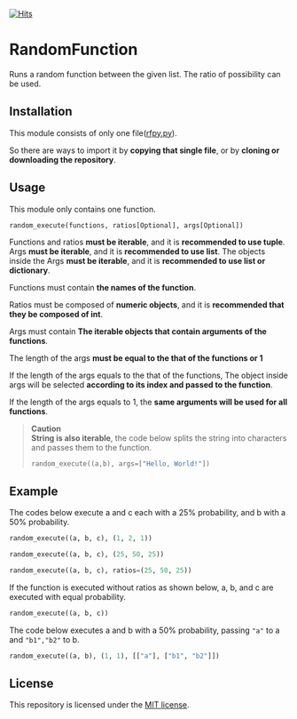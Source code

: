 [![Hits](https://hits.seeyoufarm.com/api/count/incr/badge.svg?url=https%3A%2F%2Fgithub.com%2Fjym0404%2FRandomFunction&count_bg=%238FE1E6&title_bg=%23949494&icon=&icon_color=%23FFFFFF&title=hits&edge_flat=false)](https://hits.seeyoufarm.com)
# RandomFunction
Runs a random function between the given list. The ratio of possibility can be used.

## Installation
This module consists of only one file([rfpy.py](https://github.com/jym0404/RandomFunction/blob/main/rfpy.py)).

So there are ways to import it by **copying that single file**, or by **cloning or downloading the repository**.

## Usage
This module only contains one function.

    random_execute(functions, ratios[Optional], args[Optional])

Functions and ratios **must be iterable**, and it is **recommended to use tuple**.
Args **must be iterable**, and it is **recommended to use list**.
The objects inside the Args **must be iterable**, and it is **recommended to use list or dictionary**.

Functions must contain **the names of the function**.

Ratios must be composed of **numeric objects**, and it is **recommended that they be composed of int**.

Args must contain **The iterable objects that contain arguments of the functions**.

The length of the args **must be equal to the that of the functions or 1**

If the length of the args equals to the that of the functions, The object inside args will be selected **according to its index and passed to the function**.

If the length of the args equals to 1, the **same arguments will be used for all functions**.

>**Caution**<br>
>**String is also iterable**, the code below splits the string into characters and passes them to the function.
>```python
>random_execute((a,b), args=["Hello, World!"])
>```

## Example

The codes below execute a and c each with a 25% probability, and b with a 50% probability.
```python
random_execute((a, b, c), (1, 2, 1))

random_execute((a, b, c), (25, 50, 25))

random_execute((a, b, c), ratios=(25, 50, 25))
```
If the function is executed without ratios as shown below, a, b, and c are executed with equal probability.
```python
random_execute((a, b, c))
```
The code below executes a and b with a 50% probability, passing `"a"` to a and `"b1","b2"` to b.
```python
random_execute((a, b), (1, 1), [["a"], ["b1", "b2"]])
```
## License
This repository is licensed under the [MIT license](https://github.com/jym0404/RandomFunction/blob/main/LICENSE).

